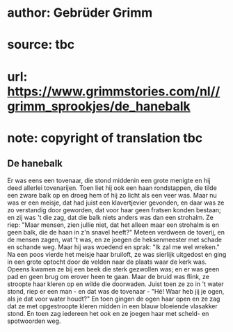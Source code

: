 # author: Gebrüder Grimm
# source: tbc
# url: https://www.grimmstories.com/nl//grimm_sprookjes/de_hanebalk
# note: copyright of translation tbc

## De hanebalk 

Er was eens een tovenaar, die stond middenin een grote menigte en hij
deed allerlei tovenarijen. Toen liet hij ook een haan rondstappen, die
tilde een zware balk op en droeg hem of hij zo licht als een veer was.
Maar nu was er een meisje, dat had juist een klavertjevier gevonden, en
daar was ze zo verstandig door geworden, dat voor haar geen fratsen
konden bestaan; en zij was 't die zag, dat die balk niets anders was
dan een strohalm. Ze riep: "Maar mensen, zien jullie niet, dat het
alleen maar een strohalm is en geen balk, die de haan in z'n snavel
heeft?" Meteen verdween de toverij, en de mensen zagen, wat 't was, en
ze joegen de heksenmeester met schade en schande weg. Maar hij was
woedend en sprak: "Ik zal me wel wreken." Na een poos vierde het
meisje haar bruiloft, ze was sierlijk uitgedost en ging in een grote
optocht door de velden naar de plaats waar de kerk was. Opeens kwamen ze
bij een beek die sterk gezwollen was; en er was geen pad en geen brug om
erover heen te gaan. Maar de bruid was flink, ze stroopte haar kleren op
en wilde die doorwaden. Juist toen ze zo in 't water stond, riep er een
man - en dat was de tovenaar - "Hé! Waar heb jij je ogen, als je dat
voor water houdt?" En toen gingen de ogen haar open en ze zag dat ze
met opgestroopte kleren midden in een blauw bloeiende vlasakker stond.
En toen zag iedereen het ook en ze joegen haar met scheld- en
spotwoorden weg.
